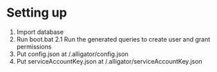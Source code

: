# Setting up
1. Import database
2. Run boot.bat
 2.1 Run the generated queries to create user and grant permissions
3. Put config.json at <user>/.alligator/config.json
4. Put serviceAccountKey.json at <user>/.alligator/serviceAccountKey.json